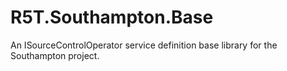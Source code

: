 # R5T.Southampton.Base
An ISourceControlOperator service definition base library for the Southampton project.
